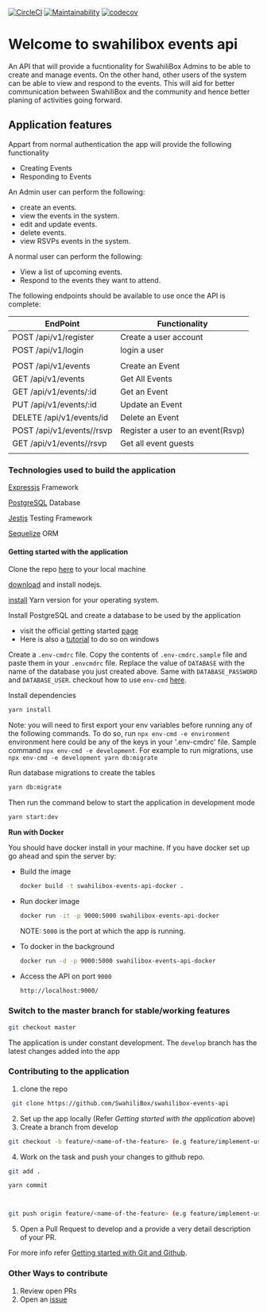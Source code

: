 [![CircleCI](https://circleci.com/gh/SwahiliBox/swahilibox-events-api.svg?style=svg)](https://circleci.com/gh/SwahiliBox/swahilibox-events-api)
[![Maintainability](https://api.codeclimate.com/v1/badges/02fc20612d73a58fd81c/maintainability)](https://codeclimate.com/github/SwahiliBox/swahilibox-events-api/maintainability)
[![codecov](https://codecov.io/gh/SwahiliBox/swahilibox-events-api/branch/develop/graph/badge.svg)](https://codecov.io/gh/SwahiliBox/swahilibox-events-api)

# Welcome to swahilibox events api

An API that will provide a fucntionality for SwahiliBox  Admins to be able to
create and manage events.
On the other hand, other users of the system can be able to view and respond to the events.
This will aid for better communication between SwahiliBox and the community and hence better planing of activities going forward.


## Application features

Appart from normal authentication the app will provide the following
functionality

* Creating Events
* Responding to Events

An Admin user can perform the following:

* create an events.
* view the events in the system.
* edit and update events.
* delete events.
* view RSVPs events in the system.

A normal user can perform the following:

* View a list of upcoming events.
* Respond to the events they want to attend.

The following endpoints should be available to use once the API is complete:

| EndPoint                          | Functionality                     |
| --------------------------------- | --------------------------------- |
| POST     /api/v1/register         | Create a user account             |
| POST     /api/v1/login            | login a user                      |
|                                   |                                   |
| POST     /api/v1/events           | Create an Event                   |
| GET      /api/v1/events           | Get All Events                    |
| GET      /api/v1/events/:id       | Get an Event                      |
| PUT      /api/v1/events/:id       | Update an Event                   |
| DELETE   /api/v1/events/id        | Delete an Event                   |
| POST     /api/v1/events/<id>/rsvp | Register a user to an event(Rsvp) |
| GET      /api/v1/events/<id>/rsvp | Get all event guests              |
|                                   |                                   |

### Technologies used to build the application

[Expressjs](https://expressjs.com/) Framework

[PostgreSQL](https://www.postgresql.org/) Database

[Jestjs](https://jestjs.io/) Testing Framework

[Sequelize](http://docs.sequelizejs.com/) ORM

#### Getting started with the application

Clone the repo [here](https://github.com/SwahiliBox/swahilibox-events-api) to your local machine

[download](https://nodejs.org/en/download/) and install nodejs.

[install](https://yarnpkg.com/en/docs/install) Yarn version for your operating system.

Install PostgreSQL and create a database to be used by the application
  - visit the official getting started [page](https://www.postgresql.org/docs/10/tutorial-start.html)
  - Here is also a [tutorial](https://www.youtube.com/watch?v=e1MwsT5FJRQ) to do so on windows

Create a `.env-cmdrc` file. Copy the contents of `.env-cmdrc.sample` file and paste them in your `.envcmdrc` file. Replace the value of `DATABASE` with the name of the database you just created above. Same with `DATABASE_PASSWORD` and `DATABASE_USER`. checkout how to use `env-cmd` [here](https://www.npmjs.com/package/env-cmd).

Install dependencies

```sh
yarn install
```

Note:
you will need to first export your env variables before running any of the following commands.
To do so, run `npx env-cmd -e environment` environment here could be any of the keys in your '.env-cmdrc' file. Sample command `npx
env-cmd -e development`.
For example to run migrations, use `npx env-cmd -e development yarn db:migrate`

Run database migrations to create the tables

```sh
yarn db:migrate
```

Then run the command below to start the application in development mode

```sh
yarn start:dev
```

**Run with Docker**

You should have docker install in your machine. If you have docker set up go
ahead and spin the server by:

* Build the image

    ```sh
    docker build -t swahilibox-events-api-docker .
    ```

* Run docker image

    ```sh
    docker run -it -p 9000:5000 swahilibox-events-api-docker
    ```

    NOTE: `5000` is the port at which the app is running.

* To docker in the background

    ```sh
    docker run -d -p 9000:5000 swahilibox-events-api-docker
    ```

* Access the API on port `9000`

     ```sh
     http://localhost:9000/
     ```

### Switch to the master branch for stable/working features

```sh
git checkout master
```

The application is under constant development. The `develop` branch has the latest changes added into the app

### Contributing to the application

 1. clone the repo

   ```sh
    git clone https://github.com/SwahiliBox/swahilibox-events-api
   ```

 2. Set up the app locally (Refer *Getting started with the application* above)
 3. Create a branch from develop

   ```sh
   git checkout -b feature/<name-of-the-feature> (e.g feature/implement-user-login)
   ```

 4. Work on the task and push your changes to github repo.

   ```sh
   git add .

   yarn commit



   git push origin feature/<name-of-the-feature> (e.g feature/implement-user-login)
   ```

 5. Open a Pull Request to develop and a provide a very detail description of your PR.

 For more info refer [Getting started with Git and Github](https://towardsdatascience.com/getting-started-with-git-and-github-6fcd0f2d4ac6).

 ### Other Ways to contribute

  1. Review open PRs
  2. Open an [issue](https://help.github.com/en/articles/about-issues)
